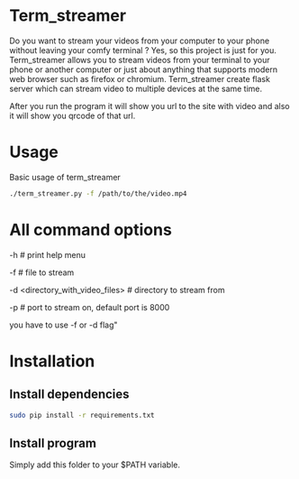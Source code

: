 # Term_streamer
Do you want to stream your videos from your computer to your phone without leaving your comfy terminal ?
Yes, so this project is just for you. Term_streamer allows you to stream videos from your terminal to your phone or another
computer or just about anything that supports modern web browser such as firefox or chromium.
Term_streamer create flask server which can stream video to multiple devices at the same time.

After you run the program it will show you url to the site with video and
also it will show you qrcode of that url.

# Usage
Basic usage of term_streamer

```bash
./term_streamer.py -f /path/to/the/video.mp4
```

# All command options
-h # print help menu

-f <file> # file to stream

-d <directory_with_video_files> # directory to stream from

-p <port> # port to stream on, default port is 8000

you have to use -f or -d flag"

# Installation

## Install dependencies
```bash
sudo pip install -r requirements.txt
```

## Install program
Simply add this folder to your $PATH variable.
